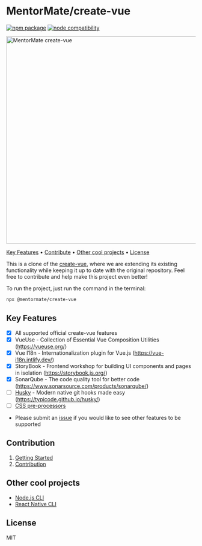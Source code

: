 <h1>MentorMate/create-vue</h1>
<p>
  <a href="https://npmjs.com/package/create-vue"><img src="https://badgen.net/npm/v/create-vue" alt="npm package"></a> 
  <a href="https://nodejs.org/en/about/releases/"><img src="https://img.shields.io/node/v/create-vue" alt="node compatibility"></a>
</p>

<a href="http://www.amitmerchant.com/electron-markdownify"><img src="https://github.com/MentorMate/create-vue/assets/69005114/bf84acf2-f265-40a6-b41d-c3277c6a0bb6" alt="MentorMate create-vue" width="550"></a>

<p>
  <a href="#key-features">Key Features</a> •
  <a href="#contribute">Contribute</a> •
  <a href="#other-cool-projects">Other cool projects</a> •
  <a href="#license">License</a>
</p>

This is a clone of the <a href="https://github.com/vuejs/create-vue">create-vue</a>, where we are extending its existing functionality while keeping it up to date with the original repository. Feel free to contribute and help make this project even better!

To run the project, just run the command in the terminal:
```bash
npx @mentormate/create-vue
```

## Key Features

* [x] All supported official create-vue features
* [x] VueUse - Collection of Essential Vue Composition Utilities (https://vueuse.org/)
* [x] Vue I18n - Internationalization plugin for Vue.js (https://vue-i18n.intlify.dev/)
* [x] StoryBook - Frontend workshop for building UI components and pages in isolation (https://storybook.js.org/)
* [x] SonarQube - The code quality tool for better code (https://www.sonarsource.com/products/sonarqube/)
* [ ] <a href="https://github.com/MentorMate/create-vue/issues/3">Husky</a> - Modern native git hooks made easy (https://typicode.github.io/husky/)
* [ ] <a href="https://vitejs.dev/guide/features.html#css-pre-processors">CSS pre-processors</a>
* Please submit an <a href="https://github.com/MentorMate/create-vue/issues">issue</a> if you would like to see other features to be supported

## Contribution

1. <a href="https://github.com/MentorMate/create-vue/wiki/Getting-Started">Getting Started</a>
2. <a href="https://github.com/MentorMate/create-vue/wiki/Contribution">Contribution</a>


## Other cool projects

- [Node.js CLI](https://github.com/MentorMate/node-project-cli)
- [React Native CLI](https://github.com/MentorMate/rn-bootstrap)

## License

MIT

